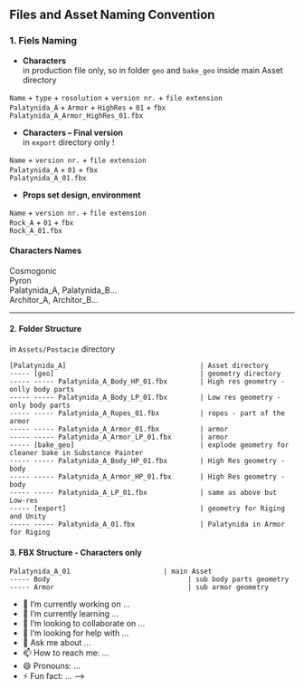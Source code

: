 ## **Files and Asset Naming Convention**

### 1. Fiels Naming
* **Characters** <br />
in production file only, so in folder `geo` and `bake_geo` inside main Asset directory<br/>

`Name` + `type` + `rosolution` + `version nr.` + `file extension`<br />
`Palatynida_A` + `Armor` + `HighRes` + `01` + `fbx`<br />
`Palatynida_A_Armor_HighRes_01.fbx`

* **Characters – Final version** <br />
in `export` directory only !

`Name` + `version nr.` + `file extension`<br />
`Palatynida_A` + `01` + `fbx`<br />
`Palatynida_A_01.fbx`

* **Props set design, environment**

`Name` + `version nr.` + `file extension`<br />
`Rock_A` + `01` + `fbx`<br />
`Rock_A_01.fbx`

#### Characters Names
Cosmogonic <br />
Pyron <br />
Palatynida_A, Palatynida_B...<br />
Architor_A, Architor_B... <br />

---

#### 2. Folder Structure 
in `Assets/Postacie` directory
```
[Palatynida_A]                                 | Asset directory
----- [geo]                                    | geometry directory
----- ----- Palatynida_A_Body_HP_01.fbx        | High res geometry - onlly body parts
----- ----- Palatynida_A_Body_LP_01.fbx        | Low res geometry - only body parts 
----- ----- Palatynida_A_Ropes_01.fbx          | ropes - part of the armor
----- ----- Palatynida_A_Armor_01.fbx          | armor
----- ----- Palatynida_A_Armor_LP_01.fbx       | armor
----- [bake_geo]                               | explode geometry for cleaner bake in Substance Painter
----- ----- Palatynida_A_Body_HP_01.fbx        | High Res geometry - body
----- ----- Palatynida_A_Armor_HP_01.fbx       | High Res geometry - body
----- ----- Palatynida_A_LP_01.fbx             | same as above but Low-res
----- [export]                                 | geometry for Riging and Unity
----- ----- Palatynida_A_01.fbx                | Palatynida in Armor for Riging
```

#### 3. FBX Structure - Characters only 
```
Palatynida_A_01                       | main Asset
----- Body                                  | sub body parts geometry
----- Armor                                 | sub armor geometry
```
- 🔭 I’m currently working on ...
- 🌱 I’m currently learning ...
- 👯 I’m looking to collaborate on ...
- 🤔 I’m looking for help with ...
- 💬 Ask me about ...
- 📫 How to reach me: ...
- 😄 Pronouns: ...
- ⚡ Fun fact: ...
-->
